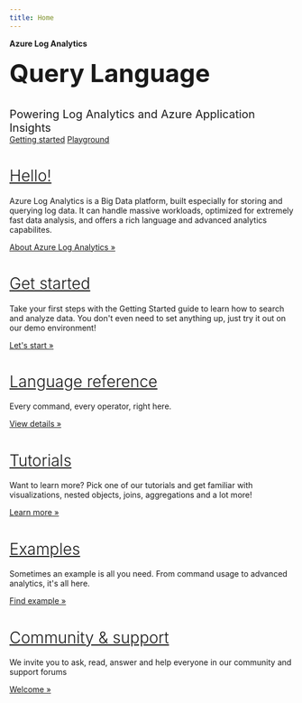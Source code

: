 ```yaml
---
title: Home
---
```

<style type="text/css">
footer{
  position: relative;
}
</style>

<div class="hero">
  <div class="wrap">
    <div class="text">
      <strong>Azure Log Analytics</strong>
	</div>
	<br/>
	<div class="text">
	  <strong style="font-size: 44px;">Query Language</strong>
    </div>
	<br/>
	<br/>
    <div class="buttons-unit-small">
      <!--
	  <a class="version-link" href="../RELEASENOTE.md">Version Notes</a><span>|</span><a class="github-link" href="https://github.com/dotnet/docfx">View in Github</a>
	  -->
    </div>
	<div style="font-size: 20px;">Powering Log Analytics and Azure Application Insights</div>
    <div class="buttons-unit">
      <a href="learn/tutorials/getting_started_with_analytics_portal.md" class="button">Getting started</a>
      <a href="https://portal.loganalytics.io/demo" target="_blank" class="button">Playground</a>
    </div>
  </div>
</div>
<div class="container">
	<div class="row">
        <div class="col-md-4">
			<h1><a href="~/about/about.md" style="font-weight: 300;">Hello!</a></h1>
			<p>Azure Log Analytics is a Big Data platform, built especially for storing and querying log data. It can handle massive workloads, optimized for extremely fast data analysis, and offers a rich language and advanced analytics capabilites.</p>
			<p><a class="btn btn-primary" href="about/about.md" role="button">About Azure Log Analytics »</a></p>
		</div>
        <div class="col-md-4">
			<h1><a href="~/learn/tutorials/getting_started_with_analytics_portal.md" style="font-weight: 300;">Get started</a></h1>
			<p>Take your first steps with the Getting Started guide to learn how to search and analyze data. You don't even need to set anything up, just try it out on our demo environment!</p>
			<p><a class="btn btn-primary" href="learn/tutorials/getting_started_with_analytics_portal.md" role="button">Let's start »</a></p>
		</div>
        <div class="col-md-4">
			<h1><a href="~/queryLanguage/query_language.md" style="font-weight: 300;">Language reference</a></h1>
			<p>Every command, every operator, right here.</p>
			<p><a class="btn btn-primary" href="queryLanguage/query_language.md" role="button">View details »</a></p>
		</div>
	</div>
	<div class="row">
        <div class="col-md-4">
			<h1><a href="~/learn/tutorials/about.md" style="font-weight: 300;">Tutorials</a></h1>
			<p>Want to learn more? Pick one of our tutorials and get familiar with visualizations, nested objects, joins, aggregations and a lot more!</p>
			<p><a class="btn btn-primary" href="learn/tutorials/about.md" role="button">Learn more »</a></p>
		</div>
        <div class="col-md-4">
			<h1><a href="~/examples/Log Analytics.md" style="font-weight: 300;">Examples</a></h1>
			<p>Sometimes an example is all you need. From command usage to advanced analytics, it's all here.</p>
			<p><a class="btn btn-primary" href="examples/Log Analytics.md" role="button">Find example »</a></p>
		</div>
        <div class="col-md-4">
			<h1><a href="~/community/community.md" style="font-weight: 300;">Community & support</a></h1>
			<p>We invite you to ask, read, answer and help everyone in our community and support forums</p>
			<p><a class="btn btn-primary" href="community/community.md" role="button">Welcome »</a></p>
		</div>
	</div>
</div>